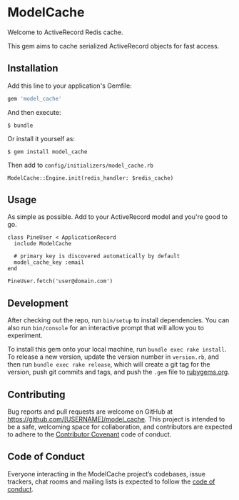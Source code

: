 # ModelCache

Welcome to ActiveRecord Redis cache.

This gem aims to cache serialized ActiveRecord objects
for fast access.  

## Installation

Add this line to your application's Gemfile:

```ruby
gem 'model_cache'
```

And then execute:

    $ bundle

Or install it yourself as:

    $ gem install model_cache

Then add to `config/initializers/model_cache.rb`

```
ModelCache::Engine.init(redis_handler: $redis_cache)
```

## Usage

As simple as possible. Add to your ActiveRecord model
and you're good to go.

```
class PineUser < ApplicationRecord
  include ModelCache

  # primary key is discovered automatically by default
  model_cache_key :email 
end

PineUser.fetch('user@domain.com')
```

## Development

After checking out the repo, run `bin/setup` to install dependencies. You can also run `bin/console` for an interactive prompt that will allow you to experiment.

To install this gem onto your local machine, run `bundle exec rake install`. To release a new version, update the version number in `version.rb`, and then run `bundle exec rake release`, which will create a git tag for the version, push git commits and tags, and push the `.gem` file to [rubygems.org](https://rubygems.org).

## Contributing

Bug reports and pull requests are welcome on GitHub at https://github.com/[USERNAME]/model_cache. This project is intended to be a safe, welcoming space for collaboration, and contributors are expected to adhere to the [Contributor Covenant](http://contributor-covenant.org) code of conduct.

## Code of Conduct

Everyone interacting in the ModelCache project’s codebases, issue trackers, chat rooms and mailing lists is expected to follow the [code of conduct](https://github.com/[USERNAME]/model_cache/blob/master/CODE_OF_CONDUCT.md).
